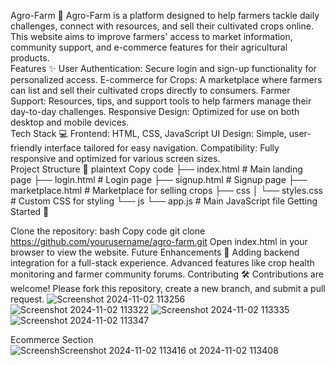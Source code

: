 Agro-Farm 🌾
Agro-Farm is a platform designed to help farmers tackle daily challenges, connect with resources, and sell their cultivated crops online. This website aims to improve farmers' access to market information, community support, and e-commerce features for their agricultural products.
</br>
Features ✨
User Authentication: Secure login and sign-up functionality for personalized access.
E-commerce for Crops: A marketplace where farmers can list and sell their cultivated crops directly to consumers.
Farmer Support: Resources, tips, and support tools to help farmers manage their day-to-day challenges.
Responsive Design: Optimized for use on both desktop and mobile devices.
</br>
Tech Stack 💻
Frontend: HTML, CSS, JavaScript
UI Design: Simple, user-friendly interface tailored for easy navigation.
Compatibility: Fully responsive and optimized for various screen sizes.
</br>
Project Structure 📂
plaintext
Copy code
├── index.html           # Main landing page
├── login.html           # Login page
├── signup.html          # Signup page
├── marketplace.html     # Marketplace for selling crops
├── css
│   └── styles.css       # Custom CSS for styling
└── js
    └── app.js           # Main JavaScript file
Getting Started 🚀


Clone the repository:
bash
Copy code
git clone https://github.com/yourusername/agro-farm.git
Open index.html in your browser to view the website.
Future Enhancements 🌱
Adding backend integration for a full-stack experience.
Advanced features like crop health monitoring and farmer community forums.
Contributing 🛠
Contributions are welcome! Please fork this repository, create a new branch, and submit a pull request.
![Screenshot 2024-11-02 113256](https://github.com/user-attachments/assets/a5108b35-c29e-4f09-95f7-c7998eadfa4c)
![Screenshot 2024-11-02 113322](https://github.com/user-attachments/assets/dfabfa05-78df-4a9f-bd4f-642952ef5edd)
![Screenshot 2024-11-02 113335](https://github.com/user-attachments/assets/3bcc189a-7194-49a9-864b-c0d080518d2d)
![Screenshot 2024-11-02 113347](https://github.com/user-attachments/assets/7139d181-f6ad-4146-9127-da4a8a30c1d0)

Ecommerce Section 
![Screensh![Screenshot 2024-11-02 113416](https://github.com/user-attachments/assets/69cdc029-a731-4954-af56-df0e1eeeacae)
ot 2024-11-02 113408](https://github.com/user-attachments/assets/1b1e5c5e-472b-4877-b8a5-902a9b50237c)



 
